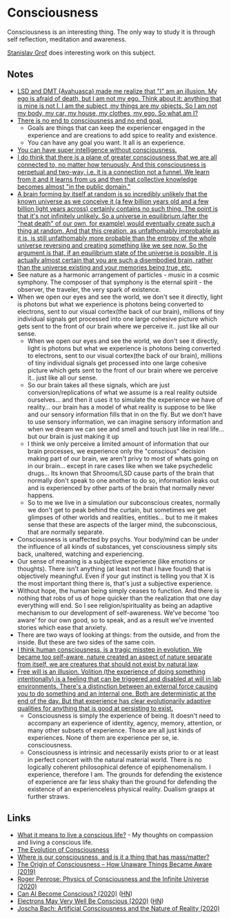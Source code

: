 # Consciousness

Consciousness is an interesting thing. The only way to study it is through self reflection, meditation and awareness.

[Stanislav Grof](http://en.wikipedia.org/wiki/Stanislav_Grof) does interesting work on this subject.

## Notes

- [LSD and DMT (Ayahuasca) made me realize that "I" am an illusion. My ego is afraid of death, but I am not my ego. Think about it: anything that is mine is not I. I am the subject, my things are my objects. So I am not my body, my car, my house, my clothes, my ego. So what am I?](https://www.reddit.com/r/Psychonaut/comments/7sec24/does_any_psychedelic_allow_you_to_make_peace_with/)
- [There is no end to consciousness and no end goal.](https://www.reddit.com/r/Psychonaut/comments/7lu9wr/what_is_the_end_goal_of_consiousness_is_it_to_all/)
  - Goals are things that can keep the experiencer engaged in the experience and are creations to add spice to reality and existence.
  - You can have any goal you want. It all is an experience.
- [You can have super intelligence without consciousness.](https://www.youtube.com/watch?v=XbOP0IKpsZ0)
- [I do think that there is a plane of greater consciousness that we are all connected to, no matter how tenuously. And this consciousness is perpetual and two-way, i.e. it is a connection not a funnel. We learn from it and it learns from us and then that collective knowledge becomes almost "in the public domain."](https://www.reddit.com/r/Psychonaut/comments/5stu4t/consciousness_is_an_entity_our_brains_receive/ddhudyg/)
- [A brain forming by itself at random is so incredibly unlikely that the known universe as we conceive it (a few billion years old and a few billion light years across) certainly contains no such thing. The point is that it's not infinitely unlikely. So a universe in equilibrium (after the "heat death" of our own, for example) would eventually create such a thing at random. And that this creation, as unfathomably improbable as it is, is still unfathomably more probable than the entropy of the whole universe reversing and creating something like we see now. So the argument is that, if an equilibrium state of the universe is possible, it is actually almost certain that you are such a disembodied brain, rather than the universe existing and your memories being true, etc.](https://www.reddit.com/r/askscience/comments/79ylpn/what_in_laymans_terms_is_a_boltzmann_brain/dp6wdg2/ "permalink")
- See nature as a harmonic arrangement of particles - music in a cosmic symphony. The composer of that symphony is the eternal spirit - the observer, the traveler, the very spark of existence.
- When we open our eyes and see the world, we don't see it directly, light is photons but what we experience is photons being converted to electrons, sent to our visual cortex(the back of our brain), millions of tiny individual signals get processed into one large cohesive picture which gets sent to the front of our brain where we perceive it.. just like all our sense.
  - When we open our eyes and see the world, we don't see it directly, light is photons but what we experience is photons being converted to electrons, sent to our visual cortex(the back of our brain), millions of tiny individual signals get processed into one large cohesive picture which gets sent to the front of our brain where we perceive it.. just like all our sense.
  - So our brain takes all these signals, which are just conversion/replications of what we assume is a real reality outside ourselves... and then it uses it to simulate the experience we have of reality... our brain has a model of what reality is suppose to be like and our sensory information fills that in on the fly. But we don't have to use sensory information, we can imagine sensory information and when we dream we can see and smell and touch just like in real life... but our brain is just making it up
  - I think we only perceive a limited amount of information that our brain processes, we experience only the "conscious" decision making part of our brain, we aren't privy to most of whats going on in our brain... except in rare cases like when we take psychedelic drugs... Its known that Shrooms/LSD cause parts of the brain that normally don't speak to one another to do so, information leaks out and is experienced by other parts of the brain that normally never happens.
  - So to me we live in a simulation our subconscious creates, normally we don't get to peak behind the curtain, but sometimes we get glimpses of other worlds and realities, entities... but to me it makes sense that these are aspects of the larger mind, the subconscious, that are normally separate.
- Consciousness is unaffected by psychs. Your body/mind can be under the influence of all kinds of substances, yet consciousness simply sits back, unaltered, watching and experiencing.
- Our sense of meaning is a subjective experience (like emotions or thoughts). There isn't anything (at least not that I have found) that is objectively meaningful. Even if your gut instinct is telling you that X is the most important thing there is, that's just a subjective experience.
- Without hope, the human being simply ceases to function. And there is nothing that robs of us of hope quicker than the realization that one day everything will end. So I see religion/spirituality as being an adaptive mechanism to our development of self-awareness. We've become 'too aware' for our own good, so to speak, and as a result we've invented stories which ease that anxiety.
- There are two ways of looking at things: from the outside, and from the inside. But these are two sides of the same coin.
- [I think human consciousness, is a tragic misstep in evolution. We became too self-aware, nature created an aspect of nature separate from itself, we are creatures that should not exist by natural law](https://www.youtube.com/watch?v=O93EtnBD3ng).
- [Free will is an illusion. Volition (the experience of doing something intentionally) is a feeling that can be triggered and disabled at will in lab environments. There's a distinction between an external force causing you to do something and an internal one. Both are deterministic at the end of the day. But that experience has clear evolutionarily adaptive qualities for anything that is good at persisting to exist.](https://www.reddit.com/r/RationalPsychonaut/comments/ghhyd6/why_people_say_they_believe_a_dmt_breakthrough/)
  - Consciousness is simply the experience of being. It doesn't need to accompany an experience of identity, agency, memory, attention, or many other subsets of experience. Those are all just kinds of experiences. None of them are experience per se, ie. consciousness.
  - Consciousness is intrinsic and necessarily exists prior to or at least in perfect concert with the natural material world. There is no logically coherent philosophical defence of epiphenomenalism. I experience, therefore I am. The grounds for defending the existence of experience are far less shaky than the ground for defending the existence of an experienceless physical reality. Dualism grasps at further straws.

## Links

- [What it means to live a conscious life?](https://medium.com/@nikitavoloboev/what-it-means-to-live-a-conscious-life-c96f6517077) - My thoughts on compassion and living a conscious life.
- [The Evolution of Consciousness](https://www.youtube.com/watch?v=XbOP0IKpsZ0)
- [Where is our consciousness, and is it a thing that has mass/matter?](https://www.quora.com/Where-is-our-consciousness-and-is-it-a-thing-that-has-mass-matter/answer/Paul-King-2)
- [The Origin of Consciousness – How Unaware Things Became Aware (2019)](https://www.youtube.com/watch?v=H6u0VBqNBQ8)
- [Roger Penrose: Physics of Consciousness and the Infinite Universe (2020)](https://overcast.fm/+OcVcF49c8)
- [Can AI Become Conscious? (2020)](https://cacm.acm.org/news/244846-can-ai-become-conscious/fulltext) ([HN](https://news.ycombinator.com/item?id=23157312))
- [Electrons May Very Well Be Conscious (2020)](http://nautil.us//blog/electrons-may-very-well-be-conscious) ([HN](https://news.ycombinator.com/item?id=23215877))
- [Joscha Bach: Artificial Consciousness and the Nature of Reality (2020)](https://overcast.fm/+OcVcduJ_s)
